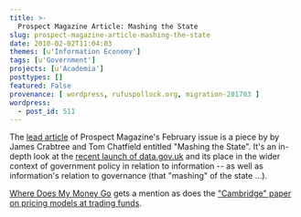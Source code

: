 ```yaml
---
title: >-
  Prospect Magazine Article: Mashing the State
slug: prospect-magazine-article-mashing-the-state
date: 2010-02-02T11:04:03
themes: [u'Information Economy']
tags: [u'Government']
projects: [u'Academia']
posttypes: []
featured: False
provenance: [ wordpress, rufuspollock.org, migration-201703 ]
wordpress:
  - post_id: 511
---
```


The [lead article](http://www.prospectmagazine.co.uk/2010/01/mash-the-state/) of Prospect Magazine's February issue is a piece by by James Crabtree and Tom Chatfield entitled "Mashing the State". It's an in-depth look at the [recent launch of data.gov.uk](http://data.gov.uk) and its place in the wider context of government policy in relation to information -- as well as information's relation to governance (that "mashing" of the state ...).

[Where Does My Money Go](http://www.wheredoesmymoneygo.org/) gets a mention as does the ["Cambridge" paper on pricing models at trading funds](http://www.rufuspollock.org/2008/03/12/models-of-public-sector-information-provision-via-trading-funds-report-published-today/).

